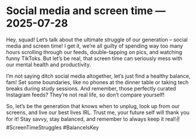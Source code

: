 # Social media and screen time — 2025-07-28

Hey, squad! Let’s talk about the ultimate struggle of our generation – social media and screen time! I get it, we’re all guilty of spending way too many hours scrolling through our feeds, double-tapping on pics, and watching funny TikToks. But let’s be real, that screen time can seriously mess with our mental health and productivity.

I’m not saying ditch social media altogether, let’s just find a healthy balance, fam! Set some boundaries, like no phones at the dinner table or taking tech breaks during study sessions. And remember, those perfectly curated Instagram feeds? They’re not real life, so don’t compare yourself!

So, let’s be the generation that knows when to unplug, look up from our screens, and live our best lives IRL. Trust me, your future self will thank you for it! Stay savvy, stay balanced, and remember to always keep it real!✌️ #ScreenTimeStruggles #BalanceIsKey